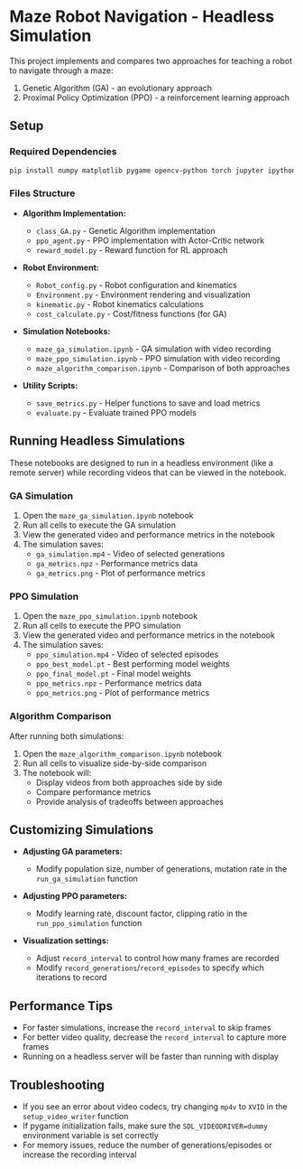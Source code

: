 # Maze Robot Navigation - Headless Simulation

This project implements and compares two approaches for teaching a robot to navigate through a maze:
1. Genetic Algorithm (GA) - an evolutionary approach
2. Proximal Policy Optimization (PPO) - a reinforcement learning approach

## Setup

### Required Dependencies

```bash
pip install numpy matplotlib pygame opencv-python torch jupyter ipython
```

### Files Structure

- **Algorithm Implementation:**
  - `class_GA.py` - Genetic Algorithm implementation
  - `ppo_agent.py` - PPO implementation with Actor-Critic network
  - `reward_model.py` - Reward function for RL approach

- **Robot Environment:**
  - `Robot_config.py` - Robot configuration and kinematics
  - `Environment.py` - Environment rendering and visualization
  - `kinematic.py` - Robot kinematics calculations
  - `cost_calculate.py` - Cost/fitness functions (for GA)

- **Simulation Notebooks:**
  - `maze_ga_simulation.ipynb` - GA simulation with video recording
  - `maze_ppo_simulation.ipynb` - PPO simulation with video recording
  - `maze_algorithm_comparison.ipynb` - Comparison of both approaches

- **Utility Scripts:**
  - `save_metrics.py` - Helper functions to save and load metrics
  - `evaluate.py` - Evaluate trained PPO models

## Running Headless Simulations

These notebooks are designed to run in a headless environment (like a remote server) while recording videos that can be viewed in the notebook.

### GA Simulation

1. Open the `maze_ga_simulation.ipynb` notebook
2. Run all cells to execute the GA simulation
3. View the generated video and performance metrics in the notebook
4. The simulation saves:
   - `ga_simulation.mp4` - Video of selected generations
   - `ga_metrics.npz` - Performance metrics data
   - `ga_metrics.png` - Plot of performance metrics

### PPO Simulation

1. Open the `maze_ppo_simulation.ipynb` notebook
2. Run all cells to execute the PPO simulation
3. View the generated video and performance metrics in the notebook
4. The simulation saves:
   - `ppo_simulation.mp4` - Video of selected episodes
   - `ppo_best_model.pt` - Best performing model weights
   - `ppo_final_model.pt` - Final model weights
   - `ppo_metrics.npz` - Performance metrics data
   - `ppo_metrics.png` - Plot of performance metrics

### Algorithm Comparison

After running both simulations:

1. Open the `maze_algorithm_comparison.ipynb` notebook
2. Run all cells to visualize side-by-side comparison
3. The notebook will:
   - Display videos from both approaches side by side
   - Compare performance metrics
   - Provide analysis of tradeoffs between approaches

## Customizing Simulations

- **Adjusting GA parameters:**
  - Modify population size, number of generations, mutation rate in the `run_ga_simulation` function
  
- **Adjusting PPO parameters:**
  - Modify learning rate, discount factor, clipping ratio in the `run_ppo_simulation` function
  
- **Visualization settings:**
  - Adjust `record_interval` to control how many frames are recorded
  - Modify `record_generations`/`record_episodes` to specify which iterations to record

## Performance Tips

- For faster simulations, increase the `record_interval` to skip frames
- For better video quality, decrease the `record_interval` to capture more frames
- Running on a headless server will be faster than running with display

## Troubleshooting

- If you see an error about video codecs, try changing `mp4v` to `XVID` in the `setup_video_writer` function
- If pygame initialization fails, make sure the `SDL_VIDEODRIVER=dummy` environment variable is set correctly
- For memory issues, reduce the number of generations/episodes or increase the recording interval
